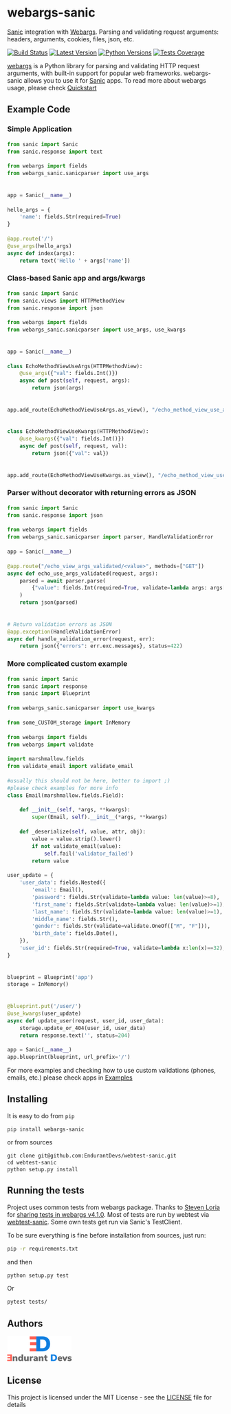 # webargs-sanic
[Sanic](https://github.com/huge-success/sanic) integration with [Webargs](https://github.com/sloria/webargs). Parsing and validating request arguments: headers, arguments, cookies, files, json, etc.

[![Build Status](https://img.shields.io/travis/EndurantDevs/webargs-sanic.svg?logo=travis)](https://travis-ci.org/EndurantDevs/webargs-sanic) [![Latest Version](https://img.shields.io/pypi/v/webargs-sanic.svg)](https://pypi.python.org/pypi/webargs-sanic/) [![Python Versions](https://img.shields.io/pypi/pyversions/webargs-sanic.svg)](https://github.com/EndurantDevs/webargs-sanic/blob/master/setup.py) [![Tests Coverage](https://img.shields.io/codecov/c/github/EndurantDevs/webargs-sanic/master.svg)](https://codecov.io/gh/EndurantDevs/webargs-sanic)

[webargs](https://github.com/sloria/webargs) is a Python library for parsing and validating HTTP request arguments, with built-in support for popular web frameworks. webargs-sanic allows you to use it for [Sanic](https://github.com/huge-success/sanic) apps. To read more about webargs usage, please check [Quickstart](https://webargs.readthedocs.io/en/latest/quickstart.html)

## Example Code ##

### Simple Application ###
```python
from sanic import Sanic
from sanic.response import text

from webargs import fields
from webargs_sanic.sanicparser import use_args


app = Sanic(__name__)

hello_args = {
    'name': fields.Str(required=True)
}

@app.route('/')
@use_args(hello_args)
async def index(args):
    return text('Hello ' + args['name'])


```

### Class-based Sanic app and args/kwargs ###

```python
from sanic import Sanic
from sanic.views import HTTPMethodView
from sanic.response import json

from webargs import fields
from webargs_sanic.sanicparser import use_args, use_kwargs


app = Sanic(__name__)

class EchoMethodViewUseArgs(HTTPMethodView):
    @use_args({"val": fields.Int()})
    async def post(self, request, args):
        return json(args)


app.add_route(EchoMethodViewUseArgs.as_view(), "/echo_method_view_use_args")


class EchoMethodViewUseKwargs(HTTPMethodView):
    @use_kwargs({"val": fields.Int()})
    async def post(self, request, val):
        return json({"val": val})


app.add_route(EchoMethodViewUseKwargs.as_view(), "/echo_method_view_use_kwargs")
```

### Parser without decorator with returning errors as JSON ###
```python
from sanic import Sanic
from sanic.response import json

from webargs import fields
from webargs_sanic.sanicparser import parser, HandleValidationError

app = Sanic(__name__)

@app.route("/echo_view_args_validated/<value>", methods=["GET"])
async def echo_use_args_validated(request, args):
    parsed = await parser.parse(
        {"value": fields.Int(required=True, validate=lambda args: args["value"] > 42)}, request, locations=("view_args",)
    )
    return json(parsed)


# Return validation errors as JSON
@app.exception(HandleValidationError)
async def handle_validation_error(request, err):
    return json({"errors": err.exc.messages}, status=422)
```

### More complicated custom example ###
```python
from sanic import Sanic
from sanic import response
from sanic import Blueprint

from webargs_sanic.sanicparser import use_kwargs

from some_CUSTOM_storage import InMemory

from webargs import fields
from webargs import validate

import marshmallow.fields
from validate_email import validate_email

#usually this should not be here, better to import ;)
#please check examples for more info
class Email(marshmallow.fields.Field):

    def __init__(self, *args, **kwargs):
        super(Email, self).__init__(*args, **kwargs)

    def _deserialize(self, value, attr, obj):
        value = value.strip().lower()
        if not validate_email(value):
            self.fail('validator_failed')
        return value

user_update = {
    'user_data': fields.Nested({
        'email': Email(),
        'password': fields.Str(validate=lambda value: len(value)>=8),
        'first_name': fields.Str(validate=lambda value: len(value)>=1),
        'last_name': fields.Str(validate=lambda value: len(value)>=1),
        'middle_name': fields.Str(),
        'gender': fields.Str(validate=validate.OneOf(["M", "F"])),
        'birth_date': fields.Date(),
    }),
    'user_id': fields.Str(required=True, validate=lambda x:len(x)==32),
}


blueprint = Blueprint('app')
storage = InMemory()


@blueprint.put('/user/')
@use_kwargs(user_update)
async def update_user(request, user_id, user_data):
    storage.update_or_404(user_id, user_data)
    return response.text('', status=204)

app = Sanic(__name__)
app.blueprint(blueprint, url_prefix='/')

```

For more examples and checking how to use custom validations (phones, emails, etc.) please check apps in [Examples](https://github.com/EndurantDevs/webargs-sanic/tree/master/examples/)

## Installing ##

It is easy to do from `pip`

```
pip install webargs-sanic
```

or from sources

```
git clone git@github.com:EndurantDevs/webtest-sanic.git
cd webtest-sanic
python setup.py install
```

## Running the tests

Project uses common tests from webargs package. Thanks to [Steven Loria](https://github.com/sloria) for [sharing tests in webargs v4.1.0](https://github.com/sloria/webargs/pull/287#issuecomment-422232384). 
Most of tests are run by webtest via [webtest-sanic](https://github.com/EndurantDevs/webtest-sanic). 
Some own tests get run via Sanic's TestClient.

To be sure everything is fine before installation from sources, just run:
```bash
pip -r requirements.txt
```
and then
```bash
python setup.py test
```
Or
```bash
pytest tests/
```


## Authors
[<img src="https://github.com/EndurantDevs/botstat-seo/raw/master/docs/img/EndurantDevs-big.png" alt="Endurant Developers Python Team" width="150">](https://www.EndurantDev.com)

## License

This project is licensed under the MIT License - see the [LICENSE](LICENSE) file for details
